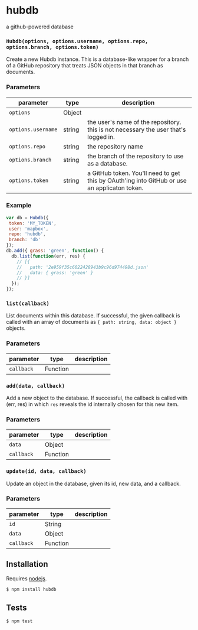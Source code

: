 # hubdb

a github-powered database


### `Hubdb(options, options.username, options.repo, options.branch, options.token)`

Create a new Hubdb instance. This is a database-like wrapper for a
branch of a GitHub repository that treats JSON objects in that branch
as documents.

### Parameters

| parameter          | type   | description                                                                                  |
| ------------------ | ------ | -------------------------------------------------------------------------------------------- |
| `options`          | Object |                                                                                              |
| `options.username` | string | the user's name of the repository. this is not necessary the user that's logged in.          |
| `options.repo`     | string | the repository name                                                                          |
| `options.branch`   | string | the branch of the repository to use as a database.                                           |
| `options.token`    | string | a GitHub token. You'll need to get this by OAuth'ing into GitHub or use an applicaton token. |


### Example

```js
var db = Hubdb({
 token: 'MY_TOKEN',
 user: 'mapbox',
 repo: 'hubdb',
 branch: 'db'
});
db.add({ grass: 'green', function() {
  db.list(function(err, res) {
    // [{
    //   path: '2e959f35c6022428943b9c96d974498d.json'
    //   data: { grass: 'green' }
    // }]
  });
});
```


### `list(callback)`

List documents within this database. If successful, the given
callback is called with an array of documents as
`{ path: string, data: object }` objects.

### Parameters

| parameter  | type     | description |
| ---------- | -------- | ----------- |
| `callback` | Function |             |



### `add(data, callback)`

Add a new object to the database. If successful, the callback is called
with (err, res) in which `res` reveals the id internally chosen
for this new item.


### Parameters

| parameter  | type     | description |
| ---------- | -------- | ----------- |
| `data`     | Object   |             |
| `callback` | Function |             |



### `update(id, data, callback)`

Update an object in the database, given its id, new data, and a callback.


### Parameters

| parameter  | type     | description |
| ---------- | -------- | ----------- |
| `id`       | String   |             |
| `data`     | Object   |             |
| `callback` | Function |             |


## Installation

Requires [nodejs](http://nodejs.org/).

```sh
$ npm install hubdb
```

## Tests

```sh
$ npm test
```


